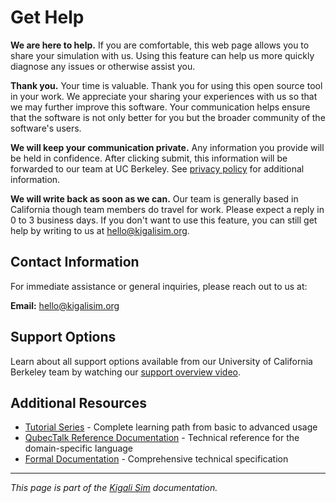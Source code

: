 # Get Help

**We are here to help.** If you are comfortable, this web page allows you to share your simulation with us. Using this feature can help us more quickly diagnose any issues or otherwise assist you.

**Thank you.** Your time is valuable. Thank you for using this open source tool in your work. We appreciate your sharing your experiences with us so that we may further improve this software. Your communication helps ensure that the software is not only better for you but the broader community of the software's users.

**We will keep your communication private.** Any information you provide will be held in confidence. After clicking submit, this information will be forwarded to our team at UC Berkeley. See [privacy policy](https://kigalisim.org/privacy.html) for additional information.

**We will write back as soon as we can.** Our team is generally based in California though team members do travel for work. Please expect a reply in 0 to 3 business days. If you don't want to use this feature, you can still get help by writing to us at [hello@kigalisim.org](mailto:hello@kigalisim.org).

## Contact Information

For immediate assistance or general inquiries, please reach out to us at:

**Email:** [hello@kigalisim.org](mailto:hello@kigalisim.org)

## Support Options

Learn about all support options available from our University of California Berkeley team by watching our [support overview video](https://vimeo.com/1061085671?share=copy).

## Additional Resources

- [Tutorial Series](index.md) - Complete learning path from basic to advanced usage
- [QubecTalk Reference Documentation](qubectalk_stanzas.md) - Technical reference for the domain-specific language
- [Formal Documentation](qubectalk.pdf) - Comprehensive technical specification

---

_This page is part of the [Kigali Sim](https://kigalisim.org) documentation._